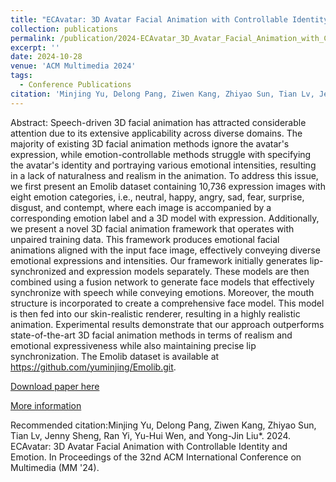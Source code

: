```yaml
---
title: "ECAvatar: 3D Avatar Facial Animation with Controllable Identity and Emotion."
collection: publications
permalink: /publication/2024-ECAvatar_3D_Avatar_Facial_Animation_with_Controllable_Identity_and_Emotion
excerpt: ''
date: 2024-10-28
venue: 'ACM Multimedia 2024'
tags:
  - Conference Publications
citation: 'Minjing Yu, Delong Pang, Ziwen Kang, Zhiyao Sun, Tian Lv, Jenny Sheng, Ran Yi, Yu-Hui Wen, and Yong-Jin Liu*. 2024. ECAvatar: 3D Avatar Facial Animation with Controllable Identity and Emotion. In Proceedings of the 32nd ACM International Conference on Multimedia (MM '24).'
---
```


Abstract: Speech-driven 3D facial animation has attracted considerable attention due to its extensive applicability across diverse domains. The majority of existing 3D facial animation methods ignore the avatar's expression, while emotion-controllable methods struggle with specifying the avatar's identity and portraying various emotional intensities, resulting in a lack of naturalness and realism in the animation. To address this issue, we first present an Emolib dataset containing 10,736 expression images with eight emotion categories, i.e., neutral, happy, angry, sad, fear, surprise, disgust, and contempt, where each image is accompanied by a corresponding emotion label and a 3D model with expression. Additionally, we present a novel 3D facial animation framework that operates with unpaired training data. This framework produces emotional facial animations aligned with the input face image, effectively conveying diverse emotional expressions and intensities. Our framework initially generates lip-synchronized and expression models separately. These models are then combined using a fusion network to generate face models that effectively synchronize with speech while conveying emotions. Moreover, the mouth structure is incorporated to create a comprehensive face model. This model is then fed into our skin-realistic renderer, resulting in a highly realistic animation. Experimental results demonstrate that our approach outperforms state-of-the-art 3D facial animation methods in terms of realism and emotional expressiveness while also maintaining precise lip synchronization. The Emolib dataset is available at https://github.com/yuminjing/Emolib.git.



[Download paper here](http://yongjinliu.github.io/files/2024-ECAvatar_3D_Avatar_Facial_Animation_with_Controllable_Identity_and_Emotion.pdf)


[More information](https://cg.cs.tsinghua.edu.cn/people/~Yongjin/Yongjin.htm)

Recommended citation:Minjing Yu, Delong Pang, Ziwen Kang, Zhiyao Sun, Tian Lv, Jenny Sheng, Ran Yi, Yu-Hui Wen, and Yong-Jin Liu*. 2024. ECAvatar: 3D Avatar Facial Animation with Controllable Identity and Emotion. In Proceedings of the 32nd ACM International Conference on Multimedia (MM '24).





